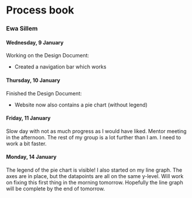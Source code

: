 # Process book
### Ewa Sillem

#### Wednesday, 9 January
Working on the Design Document:

* Created a navigation bar which works

#### Thursday, 10 January
Finished the Design Document:

* Website now also contains a pie chart (without legend)

#### Friday, 11 January
Slow day with not as much progress as I would have liked. Mentor meeting in the afternoon. The rest of my group is a lot further than I am. I need to work a bit faster.

#### Monday, 14 January
The legend of the pie chart is visible! I also started on my line graph. The axes are in place, but the datapoints are all on the same y-level. Will work on fixing this first thing in the morning tomorrow. Hopefully the line graph will be complete by the end of tomorrow.
